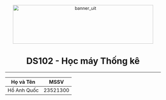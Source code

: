 <p align="center">
  <a href="https://www.uit.edu.vn" target="_blank" rel="noopener noreferrer">
    <img width="454" height="126" alt="banner_uit" src="https://github.com/user-attachments/assets/dccf9443-d7d9-4f64-8c47-0a01691fc1c8" />
  </a>
</p>


<h1 align="center">DS102 - Học máy Thống kê</h1>

---

| Họ và Tên         | MSSV     |
|-------------------|----------|
| Hồ Anh Quốc       | 23521300 |

